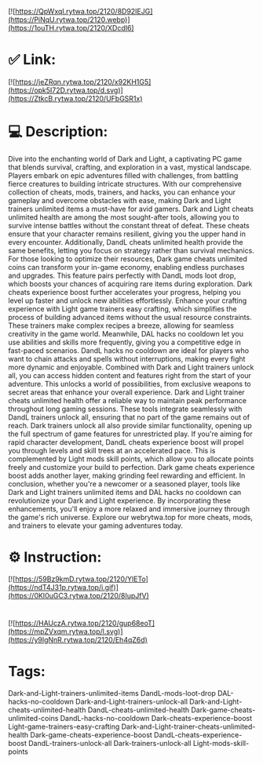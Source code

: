 [![https://QpWxqI.rytwa.top/2120/8D92IEJG](https://PiNqU.rytwa.top/2120.webp)](https://1ouTH.rytwa.top/2120/XDcdI6)
# ✅ Link:
[![https://jeZRqn.rytwa.top/2120/x92KH1G5](https://opk5I72D.rytwa.top/d.svg)](https://ZtkcB.rytwa.top/2120/UFbGSR1x)
# 💻 Description:
Dive into the enchanting world of Dark and Light, a captivating PC game that blends survival, crafting, and exploration in a vast, mystical landscape. Players embark on epic adventures filled with challenges, from battling fierce creatures to building intricate structures. With our comprehensive collection of cheats, mods, trainers, and hacks, you can enhance your gameplay and overcome obstacles with ease, making Dark and Light trainers unlimited items a must-have for avid gamers.
Dark and Light cheats unlimited health are among the most sought-after tools, allowing you to survive intense battles without the constant threat of defeat. These cheats ensure that your character remains resilient, giving you the upper hand in every encounter. Additionally, DandL cheats unlimited health provide the same benefits, letting you focus on strategy rather than survival mechanics.
For those looking to optimize their resources, Dark game cheats unlimited coins can transform your in-game economy, enabling endless purchases and upgrades. This feature pairs perfectly with DandL mods loot drop, which boosts your chances of acquiring rare items during exploration. Dark cheats experience boost further accelerates your progress, helping you level up faster and unlock new abilities effortlessly.
Enhance your crafting experience with Light game trainers easy crafting, which simplifies the process of building advanced items without the usual resource constraints. These trainers make complex recipes a breeze, allowing for seamless creativity in the game world. Meanwhile, DAL hacks no cooldown let you use abilities and skills more frequently, giving you a competitive edge in fast-paced scenarios.
DandL hacks no cooldown are ideal for players who want to chain attacks and spells without interruptions, making every fight more dynamic and enjoyable. Combined with Dark and Light trainers unlock all, you can access hidden content and features right from the start of your adventure. This unlocks a world of possibilities, from exclusive weapons to secret areas that enhance your overall experience.
Dark and Light trainer cheats unlimited health offer a reliable way to maintain peak performance throughout long gaming sessions. These tools integrate seamlessly with DandL trainers unlock all, ensuring that no part of the game remains out of reach. Dark trainers unlock all also provide similar functionality, opening up the full spectrum of game features for unrestricted play.
If you're aiming for rapid character development, DandL cheats experience boost will propel you through levels and skill trees at an accelerated pace. This is complemented by Light mods skill points, which allow you to allocate points freely and customize your build to perfection. Dark game cheats experience boost adds another layer, making grinding feel rewarding and efficient.
In conclusion, whether you're a newcomer or a seasoned player, tools like Dark and Light trainers unlimited items and DAL hacks no cooldown can revolutionize your Dark and Light experience. By incorporating these enhancements, you'll enjoy a more relaxed and immersive journey through the game's rich universe. Explore our webrytwa.top for more cheats, mods, and trainers to elevate your gaming adventures today.

# ⚙️ Instruction:
[![https://59Bz9kmD.rytwa.top/2120/YlETo](https://ndT4J31p.rytwa.top/i.gif)](https://0KI0uGC3.rytwa.top/2120/8IupJfV)
#
[![https://HAUczA.rytwa.top/2120/gup68eoT](https://mpZVxqm.rytwa.top/l.svg)](https://y9IgNnR.rytwa.top/2120/Eh4qZ6d)
# Tags:
Dark-and-Light-trainers-unlimited-items DandL-mods-loot-drop DAL-hacks-no-cooldown Dark-and-Light-trainers-unlock-all Dark-and-Light-cheats-unlimited-health DandL-cheats-unlimited-health Dark-game-cheats-unlimited-coins DandL-hacks-no-cooldown Dark-cheats-experience-boost Light-game-trainers-easy-crafting Dark-and-Light-trainer-cheats-unlimited-health Dark-game-cheats-experience-boost DandL-cheats-experience-boost DandL-trainers-unlock-all Dark-trainers-unlock-all Light-mods-skill-points





